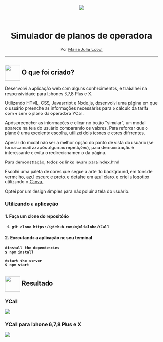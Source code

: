 <h1 align="center">
<img src="https://github.com/mjulialobo/Telzir/blob/master/public/assets/logo.png"/>
  <br>

<br>  
<br>
Simulador de planos de operadora
</h1>

<p align="center">Por <a href="https://www.linkedin.com/in/mariajulialobo/"> Maria Julia Lobo! </a> </p>
<hr />

<h2> <img src= "https://i.pinimg.com/originals/51/52/ae/5152aecf9ab2b53914e2684c8165572f.png" width="50px" height="50px" align="center"/> O que foi criado? </h2>

Desenvolvi a aplicação web com alguns conhecimentos, e trabalhei na responsividade para Iphones 6,7,8 Plus e X.</p>

<p>Utilizando HTML, CSS, Javascript e Node.js, desenvolvi uma página em que o usuário preenche as informações necessárias para o cálculo da tarifa com e sem o plano da operadora YCall. </p>
<p> Após preencher as informações e clicar no botão "simular", um modal aparece na tela do usuário comparando os valores. Para reforçar que o plano é uma excelente escolha, utilizei dois <a href="https://www.flaticon.com/home"> ícones<a> e cores diferentes.</p>
 
<p> Apesar do modal não ser a melhor opção do ponto de vista do usuário (se torna cansativo após algumas repetições), para demonstração é interessante e evita o redirecionamento da página.<p>

<p> Para demonstração, todos os links levam para index.html </p>

<p> Escolhi uma paleta de cores que segue a arte do background, em tons de vermelho, azul escuro e preto, e detalhe em azul claro, e criei a logotipo utilizando o <a href="https://www.canva.com/"> Canva.</a></p>
<p> Optei por um design simples para não poluir a tela do usuário. </p>

   
<h3> Utilizando a aplicação <h3>
<h4> 1. Faça um clone do repositório<h4>

```
 $ git clone https://github.com/mjulialobo/YCall
```

<h4> 2. Executando a aplicação no seu terminal<h4>

```
#install the dependencies
$ npm install

#start the server
$ npm start

```
<h2><img src="https://image.flaticon.com/icons/png/512/110/110614.png"width="50px" height="50px" align="center"/> Resultado</h2>

<h3> YCall </h3>
<img src="https://user-images.githubusercontent.com/65983895/91384984-40a19300-e806-11ea-9cec-fe5f126e37f2.gif"/>

<h3> YCall para Iphone 6,7,8 Plus e X </h3>
<img src="https://user-images.githubusercontent.com/65983895/91384981-3f706600-e806-11ea-8a96-2b72fca30475.gif"/>

